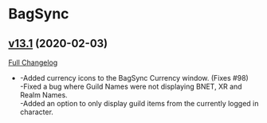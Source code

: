 # BagSync

## [v13.1](https://github.com/Xruptor/BagSync/tree/v13.1) (2020-02-03)
[Full Changelog](https://github.com/Xruptor/BagSync/compare/v13.0...v13.1)

- -Added currency icons to the BagSync Currency window.  (Fixes #98)  
    -Fixed a bug where Guild Names were not displaying BNET, XR and Realm Names.  
    -Added an option to only display guild items from the currently logged in character.  

